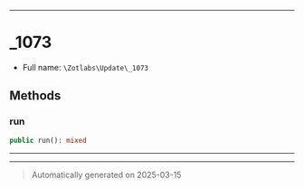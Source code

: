***

# _1073





* Full name: `\Zotlabs\Update\_1073`




## Methods


### run



```php
public run(): mixed
```












***


***
> Automatically generated on 2025-03-15
